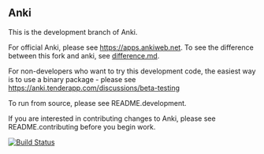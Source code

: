 Anki
-------------------------------------

This is the development branch of Anki.

For official Anki, please see https://apps.ankiweb.net. To see the
difference between this fork and anki, see [difference.md](difference.md).

For non-developers who want to try this development code,
the easiest way is to use a binary package - please see
https://anki.tenderapp.com/discussions/beta-testing

To run from source, please see README.development.

If you are interested in contributing changes to Anki, please
see README.contributing before you begin work.

[![Build Status](https://travis-ci.org/dae/anki.svg?branch=master)](https://travis-ci.org/dae/anki)
